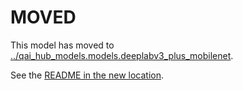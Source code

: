 
# MOVED
This model has moved to [../qai_hub_models.models.deeplabv3_plus_mobilenet](../deeplabv3_plus_mobilenet).

See the [README in the new location](../deeplabv3_plus_mobilenet/README.md).

